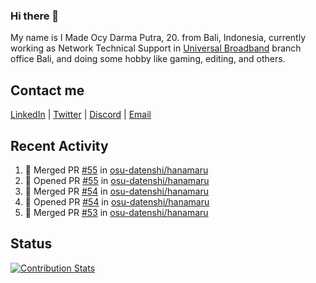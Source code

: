 ### Hi there 👋

My name is I Made Ocy Darma Putra, 20. from Bali, Indonesia, currently working as Network Technical Support in [Universal Broadband](https://universal.net.id) branch office Bali, and doing some hobby like gaming, editing, and others.

## Contact me

[LinkedIn](https://linkedin.com/in/troke) | [Twitter](https://twitter.com/darma_ochi) | [Discord](https://link.troke.id/discord) | <a href="mailto:ochi@troke.id">Email</a> 

## Recent Activity

<!--START_SECTION:activity-->
1. 🎉 Merged PR [#55](https://github.com/osu-datenshi/hanamaru/pull/55) in [osu-datenshi/hanamaru](https://github.com/osu-datenshi/hanamaru)
2. 💪 Opened PR [#55](https://github.com/osu-datenshi/hanamaru/pull/55) in [osu-datenshi/hanamaru](https://github.com/osu-datenshi/hanamaru)
3. 🎉 Merged PR [#54](https://github.com/osu-datenshi/hanamaru/pull/54) in [osu-datenshi/hanamaru](https://github.com/osu-datenshi/hanamaru)
4. 💪 Opened PR [#54](https://github.com/osu-datenshi/hanamaru/pull/54) in [osu-datenshi/hanamaru](https://github.com/osu-datenshi/hanamaru)
5. 🎉 Merged PR [#53](https://github.com/osu-datenshi/hanamaru/pull/53) in [osu-datenshi/hanamaru](https://github.com/osu-datenshi/hanamaru)
<!--END_SECTION:activity-->

## Status

[![Contribution Stats](https://github-contribution-stats.vercel.app/api/?username=troke12)](https://github.com/LordDashMe/github-contribution-stats/)
